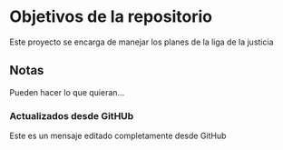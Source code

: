 # Objetivos de la repositorio

Este proyecto se encarga de manejar los planes de la liga de la justicia


## Notas
Pueden hacer lo que quieran...

### Actualizados desde GitHUb
Este es un mensaje editado completamente desde GitHub
